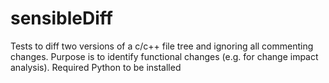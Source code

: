 # sensibleDiff
Tests to diff two versions of a c/c++ file tree and ignoring all commenting changes. Purpose is to identify functional changes (e.g. for change impact analysis). Required Python to be installed
